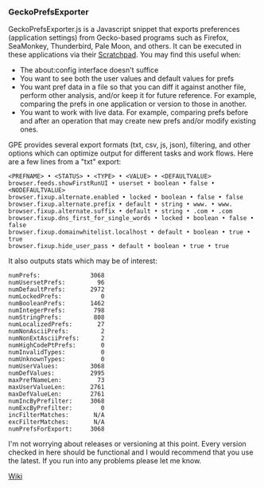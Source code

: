 ### GeckoPrefsExporter

GeckoPrefsExporter.js is a Javascript snippet that exports preferences (application settings) from Gecko-based programs such as Firefox, SeaMonkey, Thunderbird, Pale Moon, and others.  It can be executed in these applications via their [Scratchpad](https://developer.mozilla.org/en-US/docs/Tools/Scratchpad).  You may find this useful when:

* The about:config interface doesn't suffice
* You want to see both the user values and default values for prefs
* You want pref data in a file so that you can diff it against another file, perform other analysis, and/or keep it for future reference.  For example, comparing the prefs in one application or version to those in another.
* You want to work with live data.  For example, comparing prefs before and after an operation that may create new prefs and/or modify existing ones.

GPE provides several export formats (txt, csv, js, json), filtering, and other options which can optimize output for different tasks and work flows.  Here are a few lines from a "txt" export:

```
<PREFNAME> • <STATUS> • <TYPE> • <VALUE> • <DEFAULTVALUE>
browser.feeds.showFirstRunUI • userset • boolean • false • <NODEFAULTVALUE>
browser.fixup.alternate.enabled • locked • boolean • false • false
browser.fixup.alternate.prefix • default • string • www. • www.
browser.fixup.alternate.suffix • default • string • .com • .com
browser.fixup.dns_first_for_single_words • locked • boolean • false • false
browser.fixup.domainwhitelist.localhost • default • boolean • true • true
browser.fixup.hide_user_pass • default • boolean • true • true
```
It also outputs stats which may be of interest:
```
numPrefs:              3068
numUsersetPrefs:         96
numDefaultPrefs:       2972
numLockedPrefs:           0
numBooleanPrefs:       1462
numIntegerPrefs:        798
numStringPrefs:         808
numLocalizedPrefs:       27
numNonAsciiPrefs:         2
numNonExtAsciiPrefs:      2
numHighCodePtPrefs:       0
numInvalidTypes:          0
numUnknownTypes:          0
numUserValues:         3068
numDefValues:          2995
maxPrefNameLen:          73
maxUserValueLen:       2761
maxDefValueLen:        2761
numIncByPrefilter:     3068
numExcByPrefilter:        0
incFilterMatches:       N/A
excFilterMatches:       N/A
numPrefsForExport:     3068
```

I'm not worrying about releases or versioning at this point.  Every version checked in here should be functional and I would recommend that you use the latest.  If you run into any problems please let me know.

[Wiki](https://github.com/Theemim/GeckoPrefsExporter/wiki)

